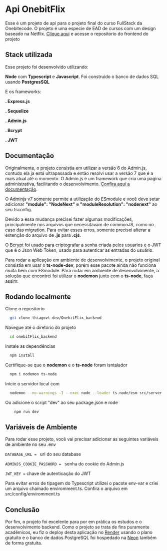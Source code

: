 
# Api OnebitFlix

Esse é um projeto de api para o projeto final do curso FullStack da Onebitecode. O projeto é uma especie de EAD de cursos com um design baseado na Netflix. [Clique aqui](https://github.com/thiagovt-dev/onebitflix_frontend) e acesse o repositorio do frontend do projeto


## Stack utilizada

Esse projeto foi desenvolvido utilizando:

**Node** com **Typescript** e **Javascript**. Foi construido o banco de dados SQL usando **PostgresSQL**

E os frameworks:

**. Express.js**

**. Sequelize**

**. Admin.js**

**. Bcrypt**

**. JWT**

## Documentação

Originalmente, o projeto consistia em utilizar a versão 6 do Admin.js, contudo ela ja está ultrapassada e então resolvi usar a versão 7 que é a mais atual até o momento. O Admin.js é um framework que cria uma pagina administrativa, facilitando o desenvolvimento. [Confira aqui a documentação](https://docs.adminjs.co/installation/getting-started?_gl=1*1byqx7*_gcl_au*NTc3MDU5MjU1LjE3MDY0NjI3Mjc).

O Adminjs v7 somente permite a utilização do ESmodule e você deve setar adicionar **"module": "NodeNext"** e **"moduleResolution": "nodenext"** ao seu tsconfig. 

Devido a essa mudança precisei fazer algumas modificações, principalmente nos arquivos que necessitavam de commonJS, como no caso das migration. Para evitar esses erros, somente precisei alterar a extenção do arquivo de **.js** para **.cjs**.

O Bcrypt foi usado para criptografar a senha criada pelos usuarios e o JWT que é o Json Web Token, usado para autenticar as entradas do usuário.

Para rodar a aplicação em ambiente de desenvolvimente, o projeto original consistia em usar o **ts-node-dev**, porém esse pacote ainda não funciona muita bem com ESmodule. Para rodar em ambiente de desenvolvimente, a solução que encontrei foi utilizar o **nodemon** junto com o **ts-node**, faça assim:







## Rodando localmente

Clone o repositorio

```bash
  git clone thiagovt-dev/OnebitFlix_backend
```

Navegue até o diretório do projeto

```bash
  cd onebitFlix_backend
```

Instale as dependências

```bash
  npm install
```

Certifique-se que o **nodemon** e o **ts-node** foram isntalador

```bash
  npm i nodemon ts-node
```

Inicie o servidor local com 

```bash
  nodemon --no-warnings -I --exec node --loader ts-node/esm src/server.ts
```

Ou adicione o script "dev" ao seu package.json e rode

```bash
    npm run dev
```


## Variáveis de Ambiente

Para rodar esse projeto, você vai precisar adicionar as seguintes variáveis de ambiente no seu .env

`DATABASE_URL = ` url do seu database

`ADMINJS_COOKIE_PASSWORD = ` senha do cookie do Admin.js

`JWT_KEY =` chave de autenticação do JWT 

Para evitar erros de tipagem do Typescript utilizei o pacote env-var e criei um arquivo chamado enviromment.ts. Confira o arquivo em src/config/enviromment.ts

## Conclusão

Por fim, o projeto foi excelente para por em prática os estudos e o desenvolvimento backend. Como o projeto se trata de fins puramente acadêmicos, eu fiz o deploy desta aplicação no [Render](https://render.com/) usando o plano gratuito e o banco de dados PostgreSQL foi hospedado na [Neon](https://neon.tech/) também de forma gratuita.
